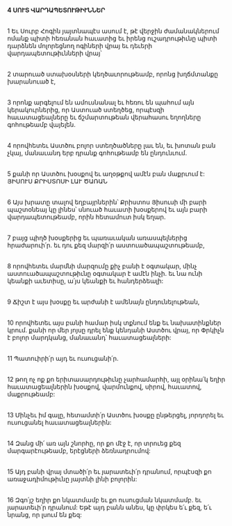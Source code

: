 **4 ՍՈՒՏ ՎԱՐԴԱՊԵՏՈՒԹԻՒՆՆԵՐ**

\
1 Եւ Սուրբ Հոգին յայտնապէս ասում է, թէ վերջին ժամանակներում ոմանք պիտի հեռանան հաւատից եւ իրենց ուշադրութիւնը պիտի դարձնեն մոլորեցնող ոգիների վրայ եւ դեւերի վարդապետութիւնների վրայ՝

\
2 տարուած ստախօսների կեղծաւորութեամբ, որոնց խղճմտանքը խարանուած է,

\
3 որոնք արգելում են ամուսնանալ եւ հեռու են պահում այն կերակուրներից, որ Աստուած ստեղծեց, որպէսզի հաւատացեալները եւ ճշմարտութեան վերահասու եղողները գոհութեամբ վայելեն.

\
4 որովհետեւ Աստծու բոլոր ստեղծածները լաւ են, եւ խոտան բան չկայ, մանաւանդ երբ դրանք գոհութեամբ են ընդունւում.

\
5 քանի որ Աստծու խօսքով եւ աղօթքով ամէն բան մաքրւում է:
ՅԻՍՈՒՍ ՔՐԻՍՏՈՍԻ ԼԱՒ ԾԱՌԱՆ

\
6 Այս խրատը տալով եղբայրներին՝ Քրիստոս Յիսուսի մի բարի պաշտօնեայ կը լինես՝ սնուած հաւատի խօսքերով եւ այն բարի վարդապետութեամբ, որին հետամուտ իսկ եղար.

\
7 բայց պիղծ խօսքերից եւ պառաւական առասպելներից հրաժարուի՛ր. եւ դու քեզ մարզի՛ր աստուածապաշտութեամբ,

\
8 որովհետեւ մարմնի մարզումը քիչ բանի է օգտակար, մինչ աստուածապաշտութիւնը օգտակար է ամէն ինչի. եւ նա ունի կեանքի աւետիսը, ա՛յս կեանքի եւ հանդերձեալի:

\
9 Ճիշտ է այս խօսքը եւ արժանի է ամենայն ընդունելութեան,

\
10 որովհետեւ այս բանի համար իսկ տքնում ենք եւ նախատինքներ կրում. քանի որ մեր յոյսը դրել ենք կենդանի Աստծու վրայ, որ Փրկիչն է բոլոր մարդկանց, մանաւանդ՝ հաւատացեալների:

\
11 Պատուիրի՛ր այդ եւ ուսուցանի՛ր.

\
12 թող ոչ ոք քո երիտասարդութիւնը չարհամարհի, այլ օրինա՛կ եղիր հաւատացեալներին խօսքով, վարմունքով, սիրով, հաւատով, մաքրութեամբ:

\
13 Մինչեւ իմ գալը, հետամտի՛ր Աստծու խօսքը ընթերցել, յորդորել եւ ուսուցանել հաւատացեալներին:

\
14 Զանց մի՛ առ այն շնորհը, որ քո մէջ է, որ տրուեց քեզ մարգարէութեամբ, երէցների ձեռնադրումով:

\
15 Այդ բանի վրայ մտածի՛ր եւ յարատեւի՛ր դրանում, որպէսզի քո առաջադիմութիւնը յայտնի լինի բոլորին:

\
16 Զգո՛յշ եղիր քո նկատմամբ եւ քո ուսուցման նկատմամբ. եւ յարատեւի՛ր դրանում: Եթէ այդ բանն անես, կը փրկես ե՛ւ քեզ, ե՛ւ նրանց, որ լսում են քեզ:
